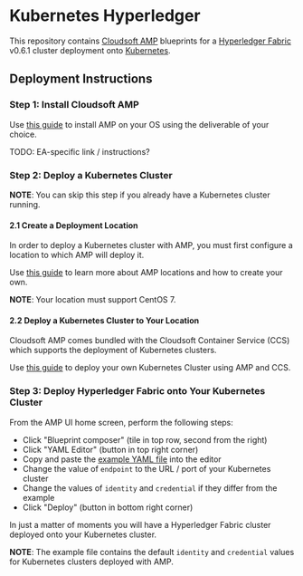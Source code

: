 # Kubernetes Hyperledger

This repository contains [Cloudsoft AMP](http://cloudsoft.io/getamp/) blueprints for a
[Hyperledger Fabric](https://github.com/hyperledger/fabric) v0.6.1 cluster deployment onto
[Kubernetes](https://kubernetes.io/).

## Deployment Instructions

### Step 1: Install Cloudsoft AMP

Use [this guide](http://docs.cloudsoft.io/tutorials/tutorial-get-amp-running.html) to install
AMP on your OS using the deliverable of your choice.

TODO: EA-specific link / instructions?

### Step 2: Deploy a Kubernetes Cluster

**NOTE**: You can skip this step if you already have a Kubernetes cluster running.

#### 2.1 Create a Deployment Location

In order to deploy a Kubernetes cluster with AMP, you must first configure a location to which
AMP will deploy it.

Use [this guide](http://docs.cloudsoft.io/locations/index.html) to learn more about AMP locations
and how to create your own.

**NOTE**: Your location must support CentOS 7.

#### 2.2 Deploy a Kubernetes Cluster to Your Location

Cloudsoft AMP comes bundled with the Cloudsoft Container Service (CCS) which supports the deployment
of Kubernetes clusters.

Use [this guide](http://docs.cloudsoft.io/ccs/tutorials/kubernetes-cluster.html) to deploy your own
Kubernetes Cluster using AMP and CCS.

### Step 3: Deploy Hyperledger Fabric onto Your Kubernetes Cluster

From the AMP UI home screen, perform the following steps:

* Click "Blueprint composer" (tile in top row, second from the right)
* Click "YAML Editor" (button in top right corner)
* Copy and paste the [example YAML file](examples/hyperledger.yaml) into the editor
* Change the value of `endpoint` to the URL / port of your Kubernetes cluster
* Change the values of `identity` and `credential` if they differ from the example
* Click "Deploy" (button in bottom right corner)

In just a matter of moments you will have a Hyperledger Fabric cluster deployed onto your Kubernetes
cluster.

**NOTE**: The example file contains the default `identity` and `credential` values for Kubernetes
clusters deployed with AMP.




